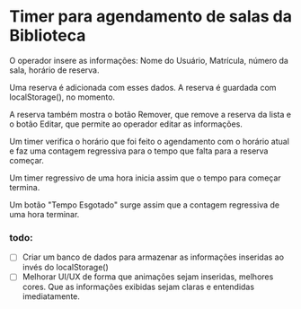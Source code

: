 # Timer para agendamento de salas da Biblioteca

O operador insere as informações: Nome do Usuário, Matrícula, número da sala, horário de reserva.

Uma reserva é adicionada com esses dados. A reserva é guardada com localStorage(), no momento.

A reserva também mostra o botão Remover, que remove a reserva da lista e o botão Editar, que permite ao operador editar as informações.

Um timer verifica o horário que foi feito o agendamento com o horário atual e faz uma contagem regressiva para o tempo que falta para a reserva começar.

Um timer regressivo de uma hora inicia assim que o tempo para começar termina.

Um botão "Tempo Esgotado" surge assim que a contagem regressiva de uma hora terminar.

### todo:

- [ ] Criar um banco de dados para armazenar as informações inseridas ao invés do localStorage()
- [ ] Melhorar UI/UX de forma que animações sejam inseridas, melhores cores. Que as informações exibidas sejam claras e entendidas imediatamente.
